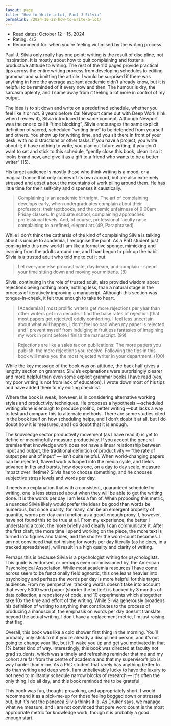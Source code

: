```yaml
---
layout: page
title: "How to Write a Lot, Paul J Silvia"
permalink: /2024-10-28-how-to-write-a-lot/
---
```

* Read dates: October 12 - 15, 2024
* Rating: 4/5
* Recommend for: when you’re feeling victimised by the writing process

Paul J. Silvia only really has one point: writing is the result of discipline, not inspiration. It is mostly about how to quit complaining and foster a productive attitude to writing. The rest of the 110 pages provide practical tips across the entire writing process from developing schedules to editing grammar and submitting the article. I would be surprised if there was anything in here the average aspirant academic didn’t already know, but it is helpful to be reminded of it every now and then. The humour is dry, the sarcasm aplenty, and I came away from it feeling a lot more in control of my output.

The idea is to sit down and write on a predefined schedule, whether you feel like it or not. 8 years before Cal Newport came out with Deep Work (link when I review it), Silvia introduced the same concept. Although Newport was the one to call it “time blocking”, Silvia encourages the same explicit definition of sacred, scheduled “writing time” to be defended from yourself and others. You show up for writing time, and you sit there in front of your desk, with no distractions or other tasks. If you have a project, you write about it; if have nothing to write, you plan out future writing; if you don’t want to set and stick to this schedule, “gently close this book, clean it so it looks brand new, and give it as a gift to a friend who wants to be a better writer” (15).

His target audience is mostly those who think writing is a mood, or a magical trance that only comes of its own accord, but are also extremely stressed and upset about the mountains of work piling around them. He has little time for their self-pity and dispenses it caustically.

> Complaining is an academic birthright. The art of complaining develops early, when undergraduates complain about their professors, their textbooks, and the cosmic unfairness of 9:00am Friday classes. In graduate school, complaining approaches professional levels. And, of course, professional faculty raise complaining to a refined, elegant art.(49, Paraphrased)

While I don’t think the catharsis of the kind of complaining Silvia is talking about is unique to academia, I recognise the point. As a PhD student just coming into this new world I am like a formative sponge, mimicking and learning from the adults around me, and I had begun to pick up the habit. Silvia is a trusted adult who told me to cut it out.

> Let everyone else procrastinate, daydream, and complain - spend your time sitting down and moving your mittens. (8)

Silvia, continuing in the role of trusted adult, also provided wisdom about rejections being nothing more, nothing less, than a natural stage in the process of iteratively improving a manuscript. Although this section was tongue-in-cheek, it felt true enough to take to heart.

> [Academia’s] most prolific writers get more rejections per year than other writers get in a decade. I find the base rates of rejection [that most papers get rejected] oddly comforting. I feel less uncertain about what will happen, I don't feel so bad when my paper is rejected, and I prevent myself from indulging in fruitless fantasies of imagining my work in print before I finish the manuscript. (99)

> Rejections are like a sales tax on publications: The more papers you publish, the more rejections you receive. Following the tips in this book will make you the most rejected writer in your department. (100)

While the key message of the book was on attitude, the back half gives a lengthy section on grammar. Silvia’s explanations were surprisingly clearer and more helpful than even some explicit grammar books I have read (yes, my poor writing is not from lack of education). I wrote down most of his tips and have added them to my editing checklist.

Where the book is weak, however, is in considering alternative working styles and productivity techniques. He proposes a hypothesis —scheduled writing alone is enough to produce prolific, better writing —but lacks a way to test and compare this to alternate methods. There are some studies cited in the book itself on how scheduling helps, and I don’t doubt it at all, but I do doubt how it is measured, and I do doubt that it is enough.

The knowledge sector productivity movement (as I have read it) is yet to define or meaningfully measure productivity. If you accept the general premise that knowledge work does not have a linear relationship between input and output, the traditional definition of productivity — “the rate of output per unit of input” — isn’t quite helpful. When world-changing papers can be rejected, flawed work is looped into the media cycle, and fields advance in fits and bursts, how does one, on a day to day scale, measure impact over lifetime? Silvia has to choose something, and he chooses subjective stress levels and words per day.

It needs no explanation that with a consistent, guaranteed schedule for writing, one is less stressed about when they will be able to get the writing done. It is the words per day I am less a fan of. When proposing this metric, a nuanced Silvia likely would prefer the ideas be good than words be numerous, but since quality, for many, can be an emergent property of quantity, words per day can function as a good-enough proxy. I, however, have not found this to be true at all. From my experience, the better I understand a topic, the more briefly and clearly I can communicate it. After the first draft, the more time I spend working on the piece, the more text is turned into figures and tables, and the shorter the word-count becomes. I am not convinced that optimising for words per day literally (as he does, in a tracked spreadsheet), will result in a high quality and clarity of writing.

Perhaps this is because Silvia is a psychologist writing for psychologists. This guide is endorsed, or perhaps even commissioned by, the American Psychological Association. While most academia resources I have come across seem to be functionally field agnostic, this one leans heavier into psychology and perhaps the words per day is more helpful for this target audience. From my perspective, tracking words doesn’t take into account that every 5000 word paper (shorter the better!) is backed by 3 months of data collection, a repository of code, and 10 experiments which altogether take 10x the time and effort of the writing. While Silvia generously broadens his definition of writing to anything that contributes to the process of producing a manuscript, the emphasis on words per day doesn’t translate beyond the actual writing. I don’t have a replacement metric, I’m just raising that flag.

Overall, this book was like a cold shower first thing in the morning. You’ll probably only stick to it if you’re already a disciplined person, and it’s not going to change your life, but it’ll wake you up and get you motivated in that 1% better kind of way. Interestingly, this book was directed at faculty not grad students, which was a timely and refreshing reminder that me and my cohort are far from the centre of academia and that my supervisor’s job is way harder than mine. As a PhD student that rarely has anything better to do than writing and deep work, I am unbelievably lucky to have the luxury to not need to militantly schedule narrow blocks of research — it's often the only thing I do all day, and this book reminded me to be grateful. 

This book was fun, thought-provoking, and appropriately short. I would recommend it as a pick-me-up for those feeling bogged down or stressed out, but it's not the panacea Silvia thinks it is. As Druker says, we manage what we measure, and I am not convinced that pure word count is the most appropriate metric for knowledge work, though it is probably a good enough start.
